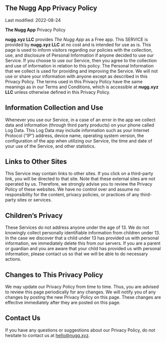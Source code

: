 ## **The Nugg App** Privacy Policy

Last modified: 2022-08-24

**The Nugg App** Privacy Policy

**nugg.xyz LLC** provides *The Nugg App* as a Free app. This SERVICE is provided by **nugg.xyz LLC** at no cost and is intended for use as is.
This page is used to inform visitors regarding our policies with the collection, use, and disclosure of Personal Information if anyone decided to use our Service.
If you choose to use our Service, then you agree to the collection and use of information in relation to this policy. The Personal Information that we collect is used for providing and improving the Service. We will not use or share your information with anyone except as described in this Privacy Policy.
The terms used in this Privacy Policy have the same meanings as in our Terms and Conditions, which is accessible at **nugg.xyz LLC** unless otherwise defined in this Privacy Policy.

## Information Collection and Use
Whenever you use our Service, in a case of an error in the app we collect data and information (through third party products) on your phone called Log Data. This Log Data may include information such as your Internet Protocol (“IP”) address, device name, operating system version, the configuration of the app when utilizing our Service, the time and date of your use of the Service, and other statistics.

## Links to Other Sites
This Service may contain links to other sites. If you click on a third-party link, you will be directed to that site. Note that these external sites are not operated by us. Therefore, we strongly advise you to review the Privacy Policy of these websites. We have no control over and assume no responsibility for the content, privacy policies, or practices of any third-party sites or services.

## Children’s Privacy
These Services do not address anyone under the age of 13. We do not knowingly collect personally identifiable information from children under 13. In the case we discover that a child under 13 has provided us with personal information, we immediately delete this from our servers. If you are a parent or guardian and you are aware that your child has provided us with personal information, please contact us so that we will be able to do necessary actions.

## Changes to This Privacy Policy
We may update our Privacy Policy from time to time. Thus, you are advised to review this page periodically for any changes. We will notify you of any changes by posting the new Privacy Policy on this page. These changes are effective immediately after they are posted on this page.

## Contact Us
If you have any questions or suggestions about our Privacy Policy, do not hesitate to contact us at hello@nugg.xyz.